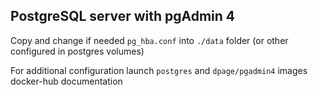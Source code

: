 ## PostgreSQL server with pgAdmin 4

Copy and change if needed `pg_hba.conf` into `./data` folder (or other configured in postgres volumes)

For additional configuration launch `postgres` and `dpage/pgadmin4` images docker-hub documentation 